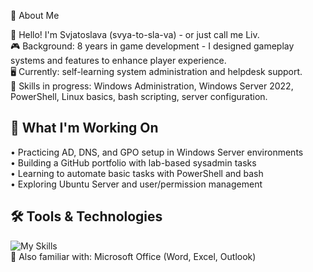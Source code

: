 
📌 About Me

👋 Hello! I'm Svjatoslava (svya-to-sla-va) - or just call me Liv.  
🎮 Background: 8 years in game development - I designed gameplay systems and features to enhance player experience.  
🖥️ Currently: self-learning system administration and helpdesk support.  
🧠 Skills in progress: Windows Administration, Windows Server 2022, PowerShell, Linux basics, bash scripting, server configuration.

## 🚀 What I'm Working On

• Practicing AD, DNS, and GPO setup in Windows Server environments  
• Building a GitHub portfolio with lab-based sysadmin tasks  
• Learning to automate basic tasks with PowerShell and bash  
• Exploring Ubuntu Server and user/permission management

## 🛠️ Tools & Technologies

![My Skills](https://skillicons.dev/icons?i=figma,windows,linux,powershell,bash,github,vscode,unity&perline=8)  
📝 Also familiar with: Microsoft Office (Word, Excel, Outlook)
